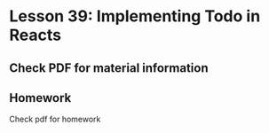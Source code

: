 # Lesson 39: Implementing Todo in Reacts

## Check PDF for material information

## Homework

Check pdf for homework
